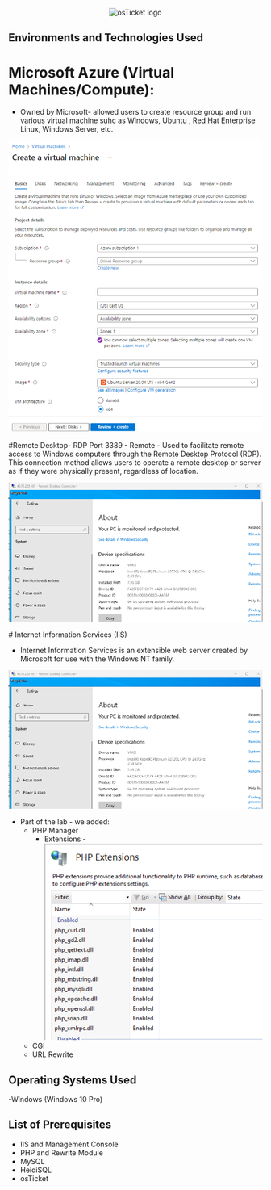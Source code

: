 <p align="center">
<img src="https://i.imgur.com/Clzj7Xs.png" alt="osTicket logo"/>
</p>
<h2>Environments and Technologies Used</h2>


#  Microsoft Azure (Virtual Machines/Compute):
- Owned by Microsoft- allowed users to create resource group and run various virtual machine suhc as Windows, Ubuntu , Red Hat Enterprise Linux, Windows Server, etc.
<p align="center">
<img src="images/azure.png" alt="osTicket logo"/>
</p>
#Remote Desktop- RDP Port 3389 - Remote 
- Used to facilitate remote access to Windows computers through the Remote Desktop Protocol (RDP). This connection method allows users to operate a remote desktop or server as if they were physically present, regardless of location.
<p align="center">
<img src="images/VM1.png" alt="VM1 pic"/>
</p>
# Internet Information Services (IIS) 

- Internet Information Services is an extensible web server created by Microsoft for use with the Windows NT family.
<p align="center">
<img src="images/VM1.png" alt="VM1 pic"/>
</p>

- Part of the lab - we added:
    - PHP Manager
        - Extensions - <img src="images/phpextensions.png" alt="phpextension screenshot"/>
    - CGI
    - URL Rewrite
    

<h2>Operating Systems Used </h2>

-Windows (Windows 10 Pro)

<h2>List of Prerequisites</h2>

- IIS and Management Console
- PHP and Rewrite Module
- MySQL
- HeidiSQL
- osTicket
